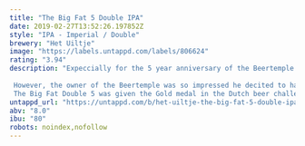 ```yaml
---
title: "The Big Fat 5 Double IPA"
date: 2019-02-27T13:52:26.197852Z
style: "IPA - Imperial / Double"
brewery: "Het Uiltje"
image: "https://labels.untappd.com/labels/806624"
rating: "3.94"
description: "Expeccially for the 5 year anniversary of the Beertemple in Amsterdam we were asked to create a awesome westcoast style IIPA. Our answer was the big fat double 5 IPA. With 5 hop varieties and some love the beer got a warm welcome!  However, the owner of the Beertemple was so impressed he decited to have the beer as his new house-beer! Eventually it became the house beer of the Beertemple, ‘t Arendsnest & Craft&Draft; all located in Amsterdam. The Big Fat Double 5 was given the Gold medal in the Dutch beer challenge for best Imperial IPA of the Netherlands."
untappd_url: "https://untappd.com/b/het-uiltje-the-big-fat-5-double-ipa/806624"
abv: "8.0"
ibu: "80"
robots: noindex,nofollow
---
```

